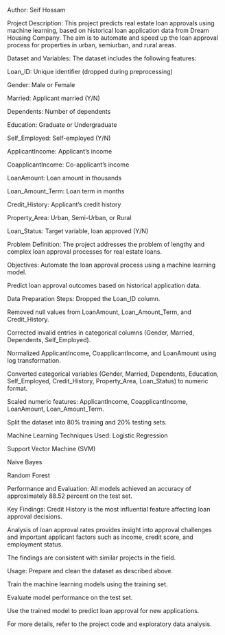 Author: Seif Hossam

Project Description:
This project predicts real estate loan approvals using machine learning, based on historical loan application data from Dream Housing Company. The aim is to automate and speed up the loan approval process for properties in urban, semiurban, and rural areas.

Dataset and Variables:
The dataset includes the following features:

Loan_ID: Unique identifier (dropped during preprocessing)

Gender: Male or Female

Married: Applicant married (Y/N)

Dependents: Number of dependents

Education: Graduate or Undergraduate

Self_Employed: Self-employed (Y/N)

ApplicantIncome: Applicant’s income

CoapplicantIncome: Co-applicant’s income

LoanAmount: Loan amount in thousands

Loan_Amount_Term: Loan term in months

Credit_History: Applicant’s credit history

Property_Area: Urban, Semi-Urban, or Rural

Loan_Status: Target variable, loan approved (Y/N)

Problem Definition:
The project addresses the problem of lengthy and complex loan approval processes for real estate loans.

Objectives:
Automate the loan approval process using a machine learning model.

Predict loan approval outcomes based on historical application data.

Data Preparation Steps:
Dropped the Loan_ID column.

Removed null values from LoanAmount, Loan_Amount_Term, and Credit_History.

Corrected invalid entries in categorical columns (Gender, Married, Dependents, Self_Employed).

Normalized ApplicantIncome, CoapplicantIncome, and LoanAmount using log transformation.

Converted categorical variables (Gender, Married, Dependents, Education, Self_Employed, Credit_History, Property_Area, Loan_Status) to numeric format.

Scaled numeric features: ApplicantIncome, CoapplicantIncome, LoanAmount, Loan_Amount_Term.

Split the dataset into 80% training and 20% testing sets.

Machine Learning Techniques Used:
Logistic Regression

Support Vector Machine (SVM)

Naive Bayes

Random Forest

Performance and Evaluation:
All models achieved an accuracy of approximately 88.52 percent on the test set.

Key Findings:
Credit History is the most influential feature affecting loan approval decisions.

Analysis of loan approval rates provides insight into approval challenges and important applicant factors such as income, credit score, and employment status.

The findings are consistent with similar projects in the field.

Usage:
Prepare and clean the dataset as described above.

Train the machine learning models using the training set.

Evaluate model performance on the test set.

Use the trained model to predict loan approval for new applications.

For more details, refer to the project code and exploratory data analysis.
